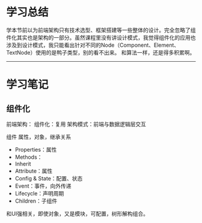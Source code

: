 # 学习总结
学本节前以为前端架构只有技术选型、框架搭建等一些整体的设计。完全忽略了组件化其实也是架构的一部分。虽然课程里没有讲设计模式，我觉得组件化的应用也涉及到设计模式，我只能看出针对不同的Node（Component、Element、TextNode）使用的是鸭子类型，别的看不出来。
和算法一样，还是得多积累啊。

---
# 学习笔记
## 组件化
前端架构：
组件化：复用
架构模式：前端与数据逻辑层交互

组件
属性，对象，继承关系
- Properties：属性
- Methods：
- Inherit
- Attribute：属性
- Config & State：配置、状态
- Event：事件，向外传递
- Lifecycle：声明周期
- Children：子组件

和UI强相关，即使对象，又是模块，可配置，树形解构组合。
